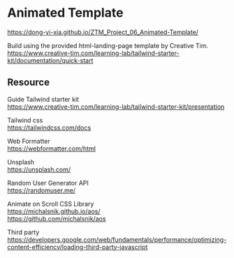 # Animated Template 
https://dong-yi-xia.github.io/ZTM_Project_06_Animated-Template/<br>

Build using the provided html-landing-page template by Creative Tim.<br>
https://www.creative-tim.com/learning-lab/tailwind-starter-kit/documentation/quick-start <br>

## Resource 
Guide Tailwind starter kit<br>
https://www.creative-tim.com/learning-lab/tailwind-starter-kit/presentation<br>

Tailwind css <br>
https://tailwindcss.com/docs<br>

Web Formatter<br>
https://webformatter.com/html<br>

Unsplash<br>
https://unsplash.com/<br>

Random User Generator API<br>
https://randomuser.me/<br>

Animate on Scroll CSS Library<br>
https://michalsnik.github.io/aos/<br>
https://github.com/michalsnik/aos<br>

Third party<br>
https://developers.google.com/web/fundamentals/performance/optimizing-content-efficiency/loading-third-party-javascript<br>


